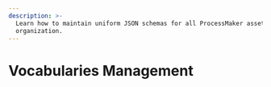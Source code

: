 ```yaml
---
description: >-
  Learn how to maintain uniform JSON schemas for all ProcessMaker assets in your
  organization.
---
```


# Vocabularies Management


